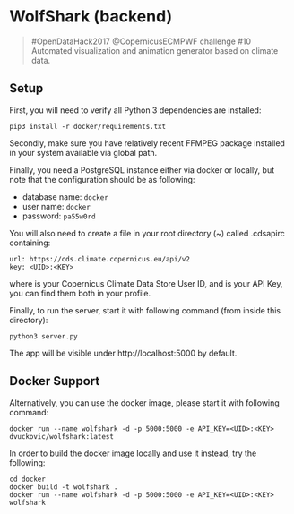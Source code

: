 # WolfShark (backend)

> #OpenDataHack2017 @CopernicusECMPWF challenge #10
> Automated visualization and animation generator based on climate data.

## Setup

First, you will need to verify all Python 3 dependencies are installed:

```
pip3 install -r docker/requirements.txt
```

Secondly, make sure you have relatively recent FFMPEG package installed in your
system available via global path.

Finally, you need a PostgreSQL instance either via docker or locally, but
note that the configuration should be as following:

* database name: `docker`
* user name: `docker`
* password: `pa55w0rd`

You will also need to create a file in your root directory (~) called .cdsapirc
containing:

```
url: https://cds.climate.copernicus.eu/api/v2
key: <UID>:<KEY>
```

where <UID> is your Copernicus Climate Data Store User ID, and <KEY> is your API
Key, you can find them both in your profile.

Finally, to run the server, start it with following command (from inside this
directory):

```
python3 server.py
```

The app will be visible under http://localhost:5000 by default.

## Docker Support

Alternatively, you can use the docker image, please start it with following command:

```
docker run --name wolfshark -d -p 5000:5000 -e API_KEY=<UID>:<KEY> dvuckovic/wolfshark:latest
```

In order to build the docker image locally and use it instead, try the following:

```
cd docker
docker build -t wolfshark .
docker run --name wolfshark -d -p 5000:5000 -e API_KEY=<UID>:<KEY> wolfshark
```
